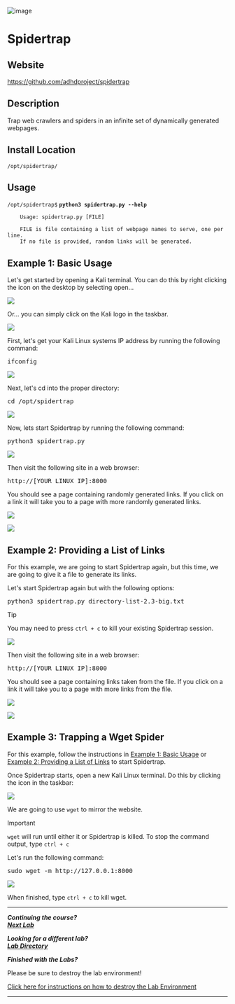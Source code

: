 ![image](https://github.com/user-attachments/assets/068fae26-6e8f-402f-ad69-63a4e6a1f59e)

Spidertrap
==========

Website
-------

<https://github.com/adhdproject/spidertrap>

Description
-----------

Trap web crawlers and spiders in an infinite set of dynamically
generated webpages.

Install Location
----------------

`/opt/spidertrap/`

Usage
-----

`/opt/spidertrap$` **`python3 spidertrap.py --help`**

        Usage: spidertrap.py [FILE]

        FILE is file containing a list of webpage names to serve, one per line.
        If no file is provided, random links will be generated.


## Example 1: Basic Usage

Let's get started by opening a Kali terminal. 
You can do this by right clicking the icon on the desktop by selecting open...

![](/IntroClassFiles/Tools/IntroClass/ADHD/Spidertrap/OpeningKaliInstance.png)

Or... you can simply click on the Kali logo in the taskbar.

![](/IntroClassFiles/Tools/IntroClass/ADHD/Spidertrap/TaskbarKaliIcon.png)

First, let's get your Kali Linux systems IP address by running the following command:

<pre>ifconfig</pre>

![](/IntroClassFiles/Tools/IntroClass/ADHD/Spidertrap/ifconfig.png)

Next, let's cd into the proper directory:

<pre>cd /opt/spidertrap</pre>

![](/IntroClassFiles/Tools/IntroClass/ADHD/Spidertrap/cdoptspidertrap.png)

Now, lets start Spidertrap by running the following command:

<pre>python3 spidertrap.py</pre>

![](/IntroClassFiles/Tools/IntroClass/ADHD/Spidertrap/startspidertrap.png)

Then visit the following site in a web browser:
<pre>http://[YOUR_LINUX_IP]:8000</pre> 

You should see a page containing randomly generated links. If you click on a link it will take you to a page with more randomly generated links.

![](/IntroClassFiles/Tools/IntroClass/ADHD/Spidertrap/links.png)

![](/IntroClassFiles/Tools/IntroClass/ADHD/Spidertrap/morelinks.png)

## Example 2: Providing a List of Links

For this example, we are going to start Spidertrap again, but this time, we are going to give it a file to generate its links.

Let's start Spidertrap again but with the following options:

<pre>python3 spidertrap.py directory-list-2.3-big.txt</pre>

>[!TIP]
>
>You may need to press `ctrl + c` to kill your existing Spidertrap session.

![](/IntroClassFiles/Tools/IntroClass/ADHD/Spidertrap/startwithoptions.png)

Then visit the following site in a web browser:

<pre>http://[YOUR_LINUX_IP]:8000</pre>
 
You should see a page containing links taken from the file. If you click on a link it will take you to a page with more links from the file.

![](/IntroClassFiles/Tools/IntroClass/ADHD/Spidertrap/links2.png)

![](/IntroClassFiles/Tools/IntroClass/ADHD/Spidertrap/morelinks2.png)

## Example 3: Trapping a Wget Spider

For this example, follow the instructions in [Example 1: Basic Usage](#example-1-basic-usage) or
[Example 2: Providing a List of Links](#example-2-providing-a-list-of-links) to start Spidertrap. 

Once Spidertrap starts, open a new Kali Linux terminal. Do this by clicking the icon in the taskbar:

![](/IntroClassFiles/Tools/IntroClass/ADHD/Spidertrap/TaskbarKaliIcon.png)

We are going to use `wget` to mirror the website. 

>[!IMPORTANT]
>
>`wget` will run until either it or Spidertrap is killed.
>To stop the command output, type `ctrl + c`

Let's run the following command:

<pre>sudo wget -m http://127.0.0.1:8000</pre>

![](/IntroClassFiles/Tools/IntroClass/ADHD/Spidertrap/wgetcommand.png)

When finished, type `ctrl + c` to kill wget.

***                                                                 
<b><i>Continuing the course? </br>[Next Lab](/IntroClassFiles/Tools/IntroClass/Cowrie/Cowrie.md)</i></b>

<b><i>Looking for a different lab? </br>[Lab Directory](/IntroClassFiles/navigation.md)</i></b>

***Finished with the Labs?***

Please be sure to destroy the lab environment!

[Click here for instructions on how to destroy the Lab Environment](/IntroClassFiles/Tools/IntroClass/LabDestruction/labdestruction.md)

---
